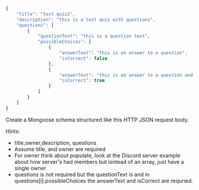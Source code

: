 ```JavaScript
{
    "title": "test quiz2",
    "description": "this is a test quiz with questions",
    "questions": [
        {
            "questionText": "this is a question text",
            "possibleChoices": [
                {
                    "answerText": "this is an answer to a question",
                    "isCorrect": false
                },
                {
                    "answerText": "this is an answer to a question and it's correct",
                    "isCorrect": true
                }
            ]
        }
    ]
}
```

Create a Mongoose schema structured like this HTTP JSON request body.

Hints:
 - title,owner,description, questions
 - Assume title, and owner are required
 - For owner think about populate, look at the Discord server example about how server's had members but isntead of an array, just have a single owner
 - questions is not required but the questionText is and in questions[i].possibleChoices the answerText and isCorrect are requried.
